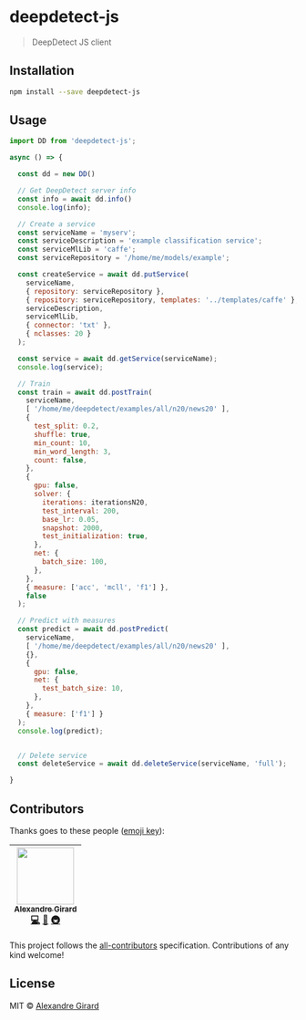 # deepdetect-js

> DeepDetect JS client

## Installation

```sh
npm install --save deepdetect-js
```

## Usage

```js
import DD from 'deepdetect-js';

async () => {

  const dd = new DD()

  // Get DeepDetect server info
  const info = await dd.info()
  console.log(info);

  // Create a service
  const serviceName = 'myserv';
  const serviceDescription = 'example classification service';
  const serviceMlLib = 'caffe';
  const serviceRepository = '/home/me/models/example';

  const createService = await dd.putService(
    serviceName,
    { repository: serviceRepository },
    { repository: serviceRepository, templates: '../templates/caffe' },
    serviceDescription,
    serviceMlLib,
    { connector: 'txt' },
    { nclasses: 20 }
  );

  const service = await dd.getService(serviceName);
  console.log(service);

  // Train
  const train = await dd.postTrain(
    serviceName,
    [ '/home/me/deepdetect/examples/all/n20/news20' ],
    {
      test_split: 0.2,
      shuffle: true,
      min_count: 10,
      min_word_length: 3,
      count: false,
    },
    {
      gpu: false,
      solver: {
        iterations: iterationsN20,
        test_interval: 200,
        base_lr: 0.05,
        snapshot: 2000,
        test_initialization: true,
      },
      net: {
        batch_size: 100,
      },
    },
    { measure: ['acc', 'mcll', 'f1'] },
    false
  );

  // Predict with measures
  const predict = await dd.postPredict(
    serviceName,
    [ '/home/me/deepdetect/examples/all/n20/news20' ],
    {},
    {
      gpu: false,
      net: {
        test_batch_size: 10,
      },
    },
    { measure: ['f1'] }
  );
  console.log(predict);


  // Delete service
  const deleteService = await dd.deleteService(serviceName, 'full');

}
```

## Contributors

Thanks goes to these people ([emoji key](https://github.com/kentcdodds/all-contributors#emoji-key)):

<!-- ALL-CONTRIBUTORS-LIST:START - Do not remove or modify this section -->
<!-- prettier-ignore -->
| [<img src="https://avatars2.githubusercontent.com/u/22868432?v=3" width="100px;"/><br /><sub><b>Alexandre Girard</b></sub>](https://github.com/alx)<br />[💻](https://github.com/alx/deepdetect-js/commits?author=alx "Code") [📖](https://github.com/alx/deepdetect-js/commits?author=alx "Documentation") [🚇](#infra-alx "Infrastructure (Hosting, Build-Tools, etc)") |
| :---: |
<!-- ALL-CONTRIBUTORS-LIST:END -->

This project follows the [all-contributors](https://github.com/kentcdodds/all-contributors) specification. Contributions of any kind welcome!

## License

MIT &copy; [Alexandre Girard](http://deepdetect.com)
